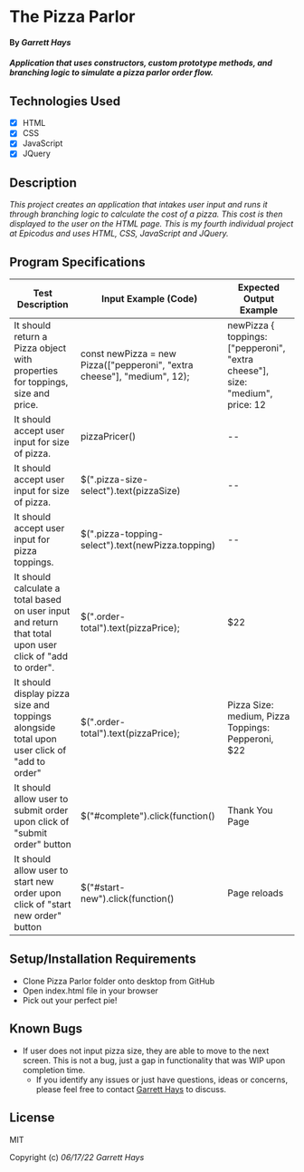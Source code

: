 # The Pizza Parlor

#### By _**Garrett Hays**_

#### _Application that uses constructors, custom prototype methods, and branching logic to simulate a pizza parlor order flow._

## Technologies Used

- [x] HTML
- [x] CSS
- [x] JavaScript
- [x] JQuery

## Description

_This project creates an application that intakes user input and runs it through branching logic to calculate the cost of a pizza. This cost is then displayed to the user on the HTML page. This is my fourth individual project at Epicodus and uses HTML, CSS, JavaScript and JQuery._

## Program Specifications

| Test Description  | Input Example (Code) | Expected Output Example |
| ------------- | ------------- | ------------- |
| It should return a Pizza object with properties for toppings, size and price.  | const newPizza = new Pizza(["pepperoni", "extra cheese"], "medium", 12); | newPizza { toppings: ["pepperoni", "extra cheese"], size: "medium", price: 12 |
| It should accept user input for size of pizza.  | pizzaPricer() | --  |
| It should accept user input for size of pizza.  | $(".pizza-size-select").text(pizzaSize)  | --  |
| It should accept user input for pizza toppings.  | $(".pizza-topping-select").text(newPizza.topping)  | --  |
| It should calculate a total based on user input and return that total upon user click of "add to order".  | $(".order-total").text(pizzaPrice); | $22  |
| It should display pizza size and toppings alongside total upon user click of "add to order"  | $(".order-total").text(pizzaPrice); | Pizza Size: medium, Pizza Toppings: Pepperoni, $22  |
| It should allow user to submit order upon click of "submit order" button  | $("#complete").click(function() | Thank You Page |
| It should allow user to start new order upon click of "start new order" button  |  $("#start-new").click(function() | Page reloads |


## Setup/Installation Requirements

* Clone Pizza Parlor folder onto desktop from GitHub
* Open index.html file in your browser
* Pick out your perfect pie!


## Known Bugs

* If user does not input pizza size, they are able to move to the next screen. This is not a bug, just a gap in functionality that was WIP upon completion time.
  - If you identify any issues or just have questions, ideas or concerns, please feel free to contact [Garrett Hays](mailto:GarrettLHays@gmail.com) to discuss.

## License

MIT

Copyright (c) _06/17/22_ _Garrett Hays_ 